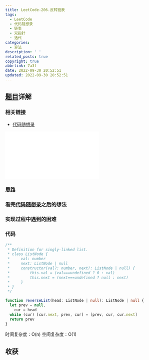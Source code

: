 ```yaml
---
title: LeetCode-206.反转链表
tags:
  - LeetCode
  - 代码随想录
  - 链表
  - 双指针
  - 迭代
categories:
  - 算法
description: ' '
related_posts: true
copyright: true
abbrlink: 7a3f
date: 2022-09-30 20:52:51
updated: 2022-09-30 20:52:51
---
```


## [题目](https://leetcode.cn/problems/reverse-linked-list/)详解

### 相关链接

- [代码随想录](https://programmercarl.com/0206.翻转链表.html)

<iframe class="iframe_video" src="//player.bilibili.com/player.html?aid=598107226&bvid=BV1nB4y1i7eL&cid=763421475&page=1" scrolling="no" border="0" frameborder="no" framespacing="0" allowfullscreen="true"> </iframe>

### 思路

### 看完[代码随想录](https://programmercarl.com/0206.翻转链表.html)之后的想法

### 实现过程中遇到的困难

### 代码

```ts TypeScript
/**
 * Definition for singly-linked list.
 * class ListNode {
 *     val: number
 *     next: ListNode | null
 *     constructor(val?: number, next?: ListNode | null) {
 *         this.val = (val===undefined ? 0 : val)
 *         this.next = (next===undefined ? null : next)
 *     }
 * }
 */

function reverseList(head: ListNode | null): ListNode | null {
  let prev = null,
    cur = head
  while (cur) [cur.next, prev, cur] = [prev, cur, cur.next]
  return prev
}
```

时间复杂度：O(n)
空间复杂度：O(1)

## 收获
